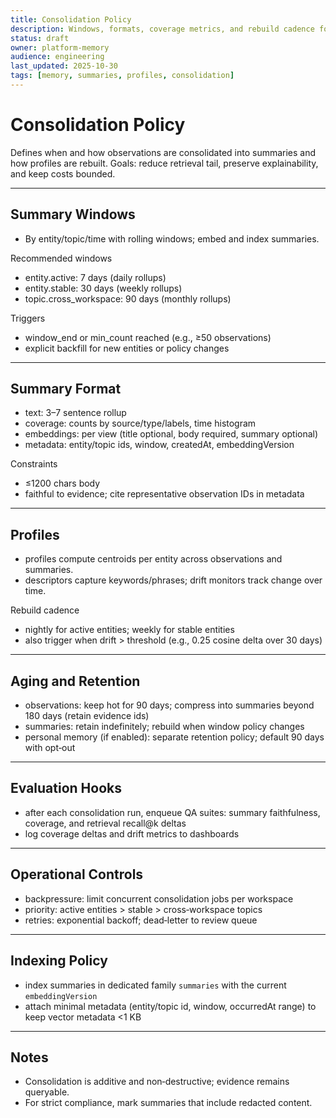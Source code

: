 ```yaml
---
title: Consolidation Policy
description: Windows, formats, coverage metrics, and rebuild cadence for summaries and profiles
status: draft
owner: platform-memory
audience: engineering
last_updated: 2025-10-30
tags: [memory, summaries, profiles, consolidation]
---
```


# Consolidation Policy

Defines when and how observations are consolidated into summaries and how profiles are rebuilt. Goals: reduce retrieval tail, preserve explainability, and keep costs bounded.

---

## Summary Windows

- By entity/topic/time with rolling windows; embed and index summaries.

Recommended windows
- entity.active: 7 days (daily rollups)
- entity.stable: 30 days (weekly rollups)
- topic.cross_workspace: 90 days (monthly rollups)

Triggers
- window_end or min_count reached (e.g., ≥50 observations)
- explicit backfill for new entities or policy changes

---

## Summary Format

- text: 3–7 sentence rollup
- coverage: counts by source/type/labels, time histogram
- embeddings: per view (title optional, body required, summary optional)
- metadata: entity/topic ids, window, createdAt, embeddingVersion

Constraints
- ≤1200 chars body
- faithful to evidence; cite representative observation IDs in metadata

---

## Profiles

- profiles compute centroids per entity across observations and summaries.
- descriptors capture keywords/phrases; drift monitors track change over time.

Rebuild cadence
- nightly for active entities; weekly for stable entities
- also trigger when drift > threshold (e.g., 0.25 cosine delta over 30 days)

---

## Aging and Retention

- observations: keep hot for 90 days; compress into summaries beyond 180 days (retain evidence ids)
- summaries: retain indefinitely; rebuild when window policy changes
- personal memory (if enabled): separate retention policy; default 90 days with opt‑out

---

## Evaluation Hooks

- after each consolidation run, enqueue QA suites: summary faithfulness, coverage, and retrieval recall@k deltas
- log coverage deltas and drift metrics to dashboards

---

## Operational Controls

- backpressure: limit concurrent consolidation jobs per workspace
- priority: active entities > stable > cross‑workspace topics
- retries: exponential backoff; dead‑letter to review queue

---

## Indexing Policy

- index summaries in dedicated family `summaries` with the current `embeddingVersion`
- attach minimal metadata (entity/topic id, window, occurredAt range) to keep vector metadata <1 KB

---

## Notes

- Consolidation is additive and non‑destructive; evidence remains queryable.
- For strict compliance, mark summaries that include redacted content.
